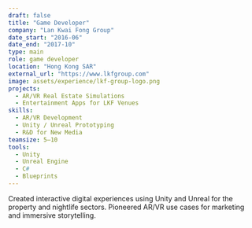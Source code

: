 ```yaml
---
draft: false
title: "Game Developer"
company: "Lan Kwai Fong Group"
date_start: "2016-06"
date_end: "2017-10"
type: main
role: game developer
location: "Hong Kong SAR"
external_url: "https://www.lkfgroup.com"
image: assets/experience/lkf-group-logo.png
projects:
  - AR/VR Real Estate Simulations
  - Entertainment Apps for LKF Venues
skills:
  - AR/VR Development
  - Unity / Unreal Prototyping
  - R&D for New Media
teamsize: 5–10
tools:
  - Unity
  - Unreal Engine
  - C#
  - Blueprints
---
```

Created interactive digital experiences using Unity and Unreal for the property and nightlife sectors. Pioneered AR/VR use cases for marketing and immersive storytelling.